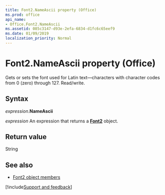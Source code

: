 ```yaml
---
title: Font2.NameAscii property (Office)
ms.prod: office
api_name:
- Office.Font2.NameAscii
ms.assetid: 085c3147-d93e-2efa-6834-d1fc6c65eef9
ms.date: 01/09/2019
localization_priority: Normal
---
```



# Font2.NameAscii property (Office)

Gets or sets the font used for Latin text&mdash;characters with character codes from 0 (zero) through 127. Read/write.


## Syntax

_expression_.**NameAscii**

_expression_ An expression that returns a **[Font2](Office.Font2.md)** object.


## Return value

String


## See also

- [Font2 object members](overview/library-reference/font2-members-office.md)

[!include[Support and feedback](~/includes/feedback-boilerplate.md)]